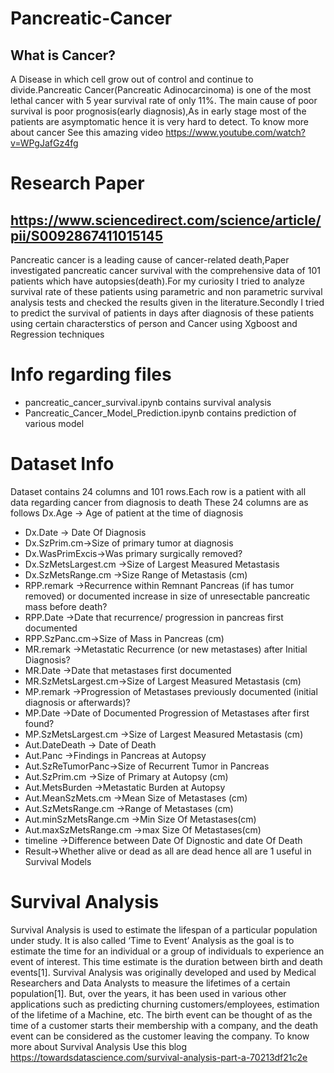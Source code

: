 # Pancreatic-Cancer
## What is Cancer?
A Disease in which cell grow out of control and continue to divide.Pancreatic Cancer(Pancreatic Adinocarcinoma) is one of the most lethal cancer with 5 year survival rate of only 11%. The main cause of poor survival is poor prognosis(early diagnosis),As in early stage most of the patients are asymptomatic hence it is very hard to detect.
To know more about cancer See this amazing video https://www.youtube.com/watch?v=WPgJafGz4fg
# Research Paper
## https://www.sciencedirect.com/science/article/pii/S0092867411015145
Pancreatic cancer is a leading cause of cancer-related death,Paper investigated pancreatic cancer survival with the comprehensive data of 101 patients which have autopsies(death).For my curiosity I tried to analyze survival rate of these patients using parametric and  non parametric survival analysis tests
and checked the results given in the literature.Secondly I tried to predict the survival of patients in days after diagnosis of these patients using certain characterstics of person and Cancer using Xgboost and Regression techniques
# Info regarding files
* pancreatic_cancer_survival.ipynb contains survival analysis
* Pancreatic_Cancer_Model_Prediction.ipynb contains prediction of various model
# Dataset Info 
Dataset contains 24 columns and 101 rows.Each row is a patient with all data regarding cancer from diagnosis to death
These 24 columns are as follows
Dx.Age -> Age of patient at the time of diagnosis
* Dx.Date -> Date Of Diagnosis
* Dx.SzPrim.cm->Size of primary tumor at diagnosis
* Dx.WasPrimExcis->Was primary surgically removed?
* Dx.SzMetsLargest.cm ->Size of Largest Measured Metastasis
* Dx.SzMetsRange.cm ->Size Range of Metastasis (cm)
* RPP.remark ->Recurrence within Remnant Pancreas (if has tumor removed) or documented increase in size of unresectable pancreatic mass before death?
* RPP.Date ->Date that recurrence/ progression in pancreas first documented
* RPP.SzPanc.cm->Size of Mass in Pancreas (cm)
* MR.remark ->Metastatic Recurrence (or new metastases) after Initial Diagnosis?
* MR.Date ->Date that metastases first documented
* MR.SzMetsLargest.cm->Size of Largest Measured Metastasis (cm)
* MP.remark ->Progression of Metastases previously documented (initial diagnosis or afterwards)?
* MP.Date ->Date of Documented Progression of Metastases after first found?
* MP.SzMetsLargest.cm ->Size of Largest Measured Metastasis (cm)
* Aut.DateDeath -> Date of Death
* Aut.Panc ->Findings in Pancreas at Autopsy
* Aut.SzReTumorPanc->Size of Recurrent Tumor in Pancreas
* Aut.SzPrim.cm ->Size of Primary at Autopsy (cm)
* Aut.MetsBurden ->Metastatic Burden at Autopsy
* Aut.MeanSzMets.cm ->Mean Size of Metastases (cm)
* Aut.SzMetsRange.cm ->Range of Metastases (cm)
* Aut.minSzMetsRange.cm ->Min Size Of Metastases(cm)
* Aut.maxSzMetsRange.cm ->max Size Of Metastases(cm)
* timeline ->Difference between Date Of Dignostic and date Of Death
* Result->Whether alive or dead as all are dead hence all are 1 useful in Survival Models
# Survival Analysis
Survival Analysis is used to estimate the lifespan of a particular population under study. It is also called ‘Time to Event’ Analysis as the goal is to estimate the time for an individual or a group of individuals to experience an event of interest. This time estimate is the duration between birth and death events[1]. Survival Analysis was originally developed and used by Medical Researchers and Data Analysts to measure the lifetimes of a certain population[1]. But, over the years, it has been used in various other applications such as predicting churning customers/employees, estimation of the lifetime of a Machine, etc. The birth event can be thought of as the time of a customer starts their membership with a company, and the death event can be considered as the customer leaving the company.
To know more about Survival Analysis Use this blog https://towardsdatascience.com/survival-analysis-part-a-70213df21c2e


